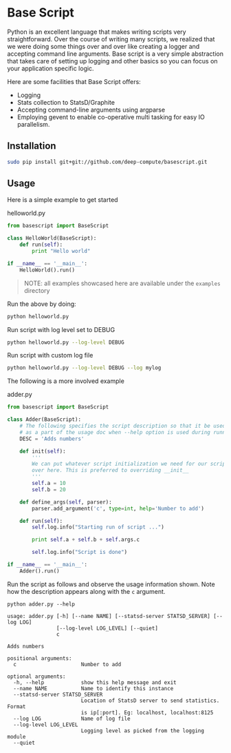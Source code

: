 # Base Script

Python is an excellent language that makes writing scripts very straightforward. Over the course of writing many scripts, we realized that we were doing some things over and over like creating a logger and accepting command line arguments. Base script is a very simple abstraction that takes care of setting up logging and other basics so you can focus on your application specific logic.

Here are some facilities that Base Script offers:
- Logging
- Stats collection to StatsD/Graphite
- Accepting command-line arguments using argparse
- Employing gevent to enable co-operative multi tasking for easy IO
  parallelism.

## Installation

``` bash
sudo pip install git+git://github.com/deep-compute/basescript.git
```

## Usage

Here is a simple example to get started

helloworld.py
```python
from basescript import BaseScript

class HelloWorld(BaseScript):
    def run(self):
        print "Hello world"

if __name__ == '__main__':
    HelloWorld().run()
```

> NOTE: all examples showcased here are available under the `examples` directory

Run the above by doing:

```bash
python helloworld.py
```

Run script with log level set to DEBUG

```bash
python helloworld.py --log-level DEBUG
```

Run script with custom log file

```bash
python helloworld.py --log-level DEBUG --log mylog
```

The following is a more involved example

adder.py
```python
from basescript import BaseScript

class Adder(BaseScript):
    # The following specifies the script description so that it be used
    # as a part of the usage doc when --help option is used during running.
    DESC = 'Adds numbers'

    def init(self):
        '''
        We can put whatever script initialization we need for our script
        over here. This is preferred to overriding __init__
        '''
        self.a = 10
        self.b = 20

    def define_args(self, parser):
        parser.add_argument('c', type=int, help='Number to add')

    def run(self):
        self.log.info("Starting run of script ...")

        print self.a + self.b + self.args.c

        self.log.info("Script is done")

if __name__ == '__main__':
    Adder().run()
```

Run the script as follows and observe the usage information shown. Note how the
description appears along with the `c` argument.
```
python adder.py --help

usage: adder.py [-h] [--name NAME] [--statsd-server STATSD_SERVER] [--log LOG]
                [--log-level LOG_LEVEL] [--quiet]
                c

Adds numbers

positional arguments:
  c                     Number to add

optional arguments:
  -h, --help            show this help message and exit
  --name NAME           Name to identify this instance
  --statsd-server STATSD_SERVER
                        Location of StatsD server to send statistics. Format
                        is ip[:port]. Eg: localhost, localhost:8125
  --log LOG             Name of log file
  --log-level LOG_LEVEL
                        Logging level as picked from the logging module
  --quiet

```
